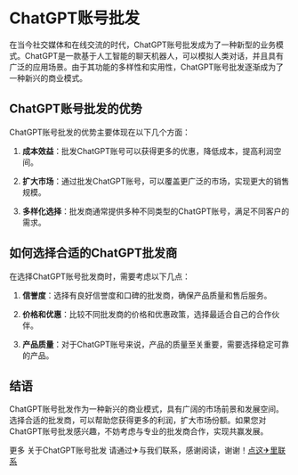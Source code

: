 # ChatGPT账号批发

在当今社交媒体和在线交流的时代，ChatGPT账号批发成为了一种新型的业务模式。ChatGPT是一款基于人工智能的聊天机器人，可以模拟人类对话，并且具有广泛的应用场景。由于其功能的多样性和实用性，ChatGPT账号批发逐渐成为了一种新兴的商业模式。

## ChatGPT账号批发的优势

ChatGPT账号批发的优势主要体现在以下几个方面：

1. **成本效益**：批发ChatGPT账号可以获得更多的优惠，降低成本，提高利润空间。

2. **扩大市场**：通过批发ChatGPT账号，可以覆盖更广泛的市场，实现更大的销售规模。

3. **多样化选择**：批发商通常提供多种不同类型的ChatGPT账号，满足不同客户的需求。

## 如何选择合适的ChatGPT批发商

在选择ChatGPT账号批发商时，需要考虑以下几点：

1. **信誉度**：选择有良好信誉度和口碑的批发商，确保产品质量和售后服务。

2. **价格和优惠**：比较不同批发商的价格和优惠政策，选择最适合自己的合作伙伴。

3. **产品质量**：对于ChatGPT账号来说，产品的质量至关重要，需要选择稳定可靠的产品。

## 结语

ChatGPT账号批发作为一种新兴的商业模式，具有广阔的市场前景和发展空间。选择合适的批发商，可以帮助您获得更多的利润，扩大市场份额。如果您对ChatGPT账号批发感兴趣，不妨考虑与专业的批发商合作，实现共赢发展。

更多 关于ChatGPT账号批发 请通过✈与我们联系，感谢阅读，谢谢！[点这✈里联系](https://ss.k02.cc)
